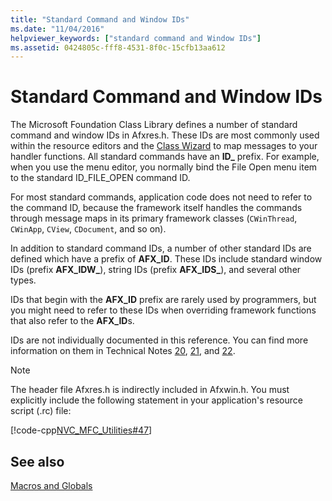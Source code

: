 ```yaml
---
title: "Standard Command and Window IDs"
ms.date: "11/04/2016"
helpviewer_keywords: ["standard command and Window IDs"]
ms.assetid: 0424805c-fff8-4531-8f0c-15cfb13aa612
---
```

# Standard Command and Window IDs

The Microsoft Foundation Class Library defines a number of standard command and window IDs in Afxres.h. These IDs are most commonly used within the resource editors and the [Class Wizard](mfc-class-wizard.md) to map messages to your handler functions. All standard commands have an **ID_** prefix. For example, when you use the menu editor, you normally bind the File Open menu item to the standard ID_FILE_OPEN command ID.

For most standard commands, application code does not need to refer to the command ID, because the framework itself handles the commands through message maps in its primary framework classes (`CWinThread`, `CWinApp`, `CView`, `CDocument`, and so on).

In addition to standard command IDs, a number of other standard IDs are defined which have a prefix of **AFX_ID**. These IDs include standard window IDs (prefix      **AFX_IDW_**), string IDs (prefix **AFX_IDS_**), and several other types.

IDs that begin with the **AFX_ID** prefix are rarely used by programmers, but you might need to refer to these IDs when overriding framework functions that also refer to the **AFX_ID**s.

IDs are not individually documented in this reference. You can find more information on them in Technical Notes [20](../../mfc/tn020-id-naming-and-numbering-conventions.md), [21](../../mfc/tn021-command-and-message-routing.md), and [22](../../mfc/tn022-standard-commands-implementation.md).

> [!NOTE]
>  The header file Afxres.h is indirectly included in Afxwin.h. You must explicitly include the following statement in your application's resource script (.rc) file:

[!code-cpp[NVC_MFC_Utilities#47](../../mfc/codesnippet/cpp/standard-command-and-window-ids_1.h)]

## See also

[Macros and Globals](../../mfc/reference/mfc-macros-and-globals.md)
